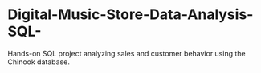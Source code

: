 # Digital-Music-Store-Data-Analysis-SQL-
Hands-on SQL project analyzing sales and customer behavior using the Chinook database.
